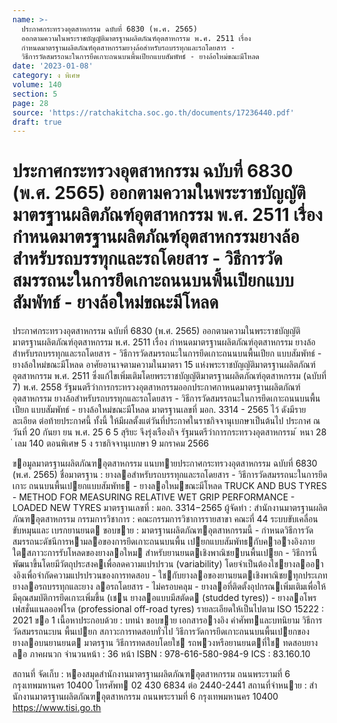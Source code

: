```yaml
---
name: >-
  ประกาศกระทรวงอุตสาหกรรม ฉบับที่ 6830 (พ.ศ. 2565)
  ออกตามความในพระราชบัญญัติมาตรฐานผลิตภัณฑ์อุตสาหกรรม พ.ศ. 2511 เรื่อง
  กำหนดมาตรฐานผลิตภัณฑ์อุตสาหกรรมยางล้อสำหรับรถบรรทุกและรถโดยสาร -
  วิธีการวัดสมรรถนะในการยึดเกาะถนนบนพื้นเปียกแบบสัมพัทธ์ - ยางล้อใหม่ขณะมีโหลด
date: '2023-01-08'
category: ง พิเศษ
volume: 140
section: 5
page: 28
source: 'https://ratchakitcha.soc.go.th/documents/17236440.pdf'
draft: true
---
```


# ประกาศกระทรวงอุตสาหกรรม ฉบับที่ 6830 (พ.ศ. 2565) ออกตามความในพระราชบัญญัติมาตรฐานผลิตภัณฑ์อุตสาหกรรม พ.ศ. 2511 เรื่อง กำหนดมาตรฐานผลิตภัณฑ์อุตสาหกรรมยางล้อสำหรับรถบรรทุกและรถโดยสาร - วิธีการวัดสมรรถนะในการยึดเกาะถนนบนพื้นเปียกแบบสัมพัทธ์ - ยางล้อใหม่ขณะมีโหลด

ประกาศกระทรวงอุตสาหกรรม ฉบับที่ 6830 (พ.ศ. 2565) ออกตามความในพระราชบัญญัติมาตรฐานผลิตภัณฑ์อุตสาหกรรม พ.ศ. 2511 เรื่อง กำหนดมาตรฐานผลิตภัณฑ์อุตสาหกรรม ยางล้อสำหรับรถบรรทุกและรถโดยสาร - วิธีการวัดสมรรถนะในการยึดเกาะถนนบนพื้นเปียก แบบสัมพัทธ์ - ยางล้อใหม่ขณะมีโหลด อาศัยอานาจตามความในมาตรา 15 แห่งพระราชบัญญัติมาตรฐานผลิตภัณฑ์อุตสาหกรรม พ.ศ. 2511 ซึ่งแก้ไขเพิ่มเติมโดยพระราชบัญญัติมาตรฐานผลิตภัณฑ์อุตสาหกรรม (ฉบับที่ 7) พ.ศ. 2558 รัฐมนตรีว่าการกระทรวงอุตสาหกรรมออกประกาศกาหนดมาตรฐานผลิตภัณฑ์อุตสาหกรรม ยางล้อสำหรับรถบรรทุกและรถโดยสาร - วิธีการวัดสมรรถนะในการยึดเกาะถนนบนพื้นเปียก แบบสัมพัทธ์ - ยางล้อใหม่ขณะมีโหลด มาตรฐานเลขที่ มอก. 3314 - 2565 ไว้ ดังมีรายละเอียด ต่อท้ายประกาศนี้ ทั้งนี้ ให้มีผลตั้งแต่วันที่ประกาศในราชกิจจานุเบกษาเป็นต้นไป ประกาศ ณ วันที่ 20 กันยา ยน พ.ศ. 25 6 5 สุริยะ จึงรุ่งเรืองกิจ รัฐมนตรีว่าการกระทรวงอุตสาหกรรม ้ หนา 28 ่ เลม 140 ตอนพิเศษ 5 ง ราชกิจจานุเบกษา 9 มกราคม 2566

ขอมูลมาตรฐานผลิตภัณฑอุตสาหกรรม แนบทายประกาศกระทรวงอุตสาหกรรม ฉบับที่ 6830 (พ.ศ. 2565) ชื่อมาตรฐาน : ยางลอสําหรับรถบรรทุกและรถโดยสาร - วิธีการวัดสมรรถนะในการยึดเกาะ ถนนบนพื้นเปยกแบบสัมพัทธ - ยางลอใหมขณะมีโหลด TRUCK AND BUS TYRES - METHOD FOR MEASURING RELATIVE WET GRIP PERFORMANCE - LOADED NEW TYRES มาตรฐานเลขที่ : มอก. 3314−2565 ผู้จัดทํา : สํานักงานมาตรฐานผลิตภัณฑอุตสาหกรรม กรรมการวิชาการ : คณะกรรมการวิชาการรายสาขา คณะที่ 44 ระบบขับเคลื่อน ขับหมุนและ เบรกยานยนต ขอบขาย : มาตรฐานผลิตภัณฑอุตสาหกรรมนี้ - กําหนดวิธีการวัดสมรรถนะดัชนีการหามลอของการยึดเกาะถนนบนพื้น เปยกแบบสัมพัทธกับคาอางอิงภายใตสภาวะการรับโหลดของยางลอใหม สําหรับยานยนตเชิงพาณิชยบนพื้นเปยก - วิธีการนี้พัฒนาขึ้นโดยมีวัตถุประสงคเพื่อลดความแปรปรวน (variability) โดยจําเป็นต้องใชยางลออางอิงเพื่อจํากัดความแปรปรวนของการทดสอบ - ใชกับยางลอของยานยนตเชิงพาณิชยทุกประเภท ยางลอรถบรรทุกและยาง ลอรถโดยสาร - ไม่ครอบคลุม - ยางลอที่ติดตั้งอุปกรณเพิ่มเติมเพื่อให้มีคุณสมบัติการยึดเกาะเพิ่มขึ้น (เชน ยางลอแบบมีสตัดด (studded tyres)) - ยางลอโพรเฟสชั่นแนลออฟโรด (professional off-road tyres) รายละเอียดให้เป็นไปตาม ISO 15222 : 2021 ขอ 1 เนื้อหาประกอบด้วย : บทนํา ขอบขาย เอกสารอางอิง คําศัพทและบทนิยาม วิธีการวัดสมรรถนะบน พื้นเปยก สภาวะการทดสอบทั่วไป วิธีการวัดการยึดเกาะถนนบนพื้นเปยกของ ยางลอบนยานยนต มาตรฐาน วิธีการทดสอบโดยใช รถพวงหรือยานยนตที่ใช ทดสอบยางลอ ภาคผนวก จํานวนหน้า : 36 หน้า ISBN : 978-616-580-984-9 ICS : 83.160.10

สถานที่ จัดเก็บ : หองสมุดสํานักงานมาตรฐานผลิตภัณฑอุตสาหกรรม ถนนพระรามที่ 6 กรุงเทพมหานคร 10400 โทรศัพท 02 430 6834 ต่อ 2440-2441 สถานที่จําหนาย : สํานักงานมาตรฐานผลิตภัณฑอุตสาหกรรม ถนนพระรามที่ 6 กรุงเทพมหานคร 10400 https://www.tisi.go.th

